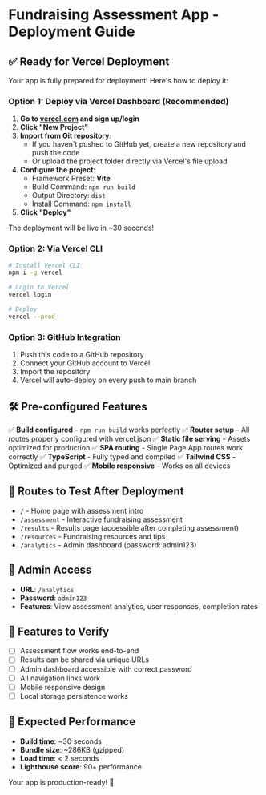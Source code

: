 # Fundraising Assessment App - Deployment Guide

## ✅ Ready for Vercel Deployment

Your app is fully prepared for deployment! Here's how to deploy it:

### Option 1: Deploy via Vercel Dashboard (Recommended)

1. **Go to [vercel.com](https://vercel.com) and sign up/login**
2. **Click "New Project"**
3. **Import from Git repository**:
   - If you haven't pushed to GitHub yet, create a new repository and push the code
   - Or upload the project folder directly via Vercel's file upload
4. **Configure the project**:
   - Framework Preset: **Vite**
   - Build Command: `npm run build`
   - Output Directory: `dist`
   - Install Command: `npm install`
5. **Click "Deploy"**

The deployment will be live in ~30 seconds!

### Option 2: Via Vercel CLI

```bash
# Install Vercel CLI
npm i -g vercel

# Login to Vercel
vercel login

# Deploy
vercel --prod
```

### Option 3: GitHub Integration

1. Push this code to a GitHub repository
2. Connect your GitHub account to Vercel
3. Import the repository
4. Vercel will auto-deploy on every push to main branch

## 🛠 Pre-configured Features

✅ **Build configured** - `npm run build` works perfectly
✅ **Router setup** - All routes properly configured with vercel.json
✅ **Static file serving** - Assets optimized for production
✅ **SPA routing** - Single Page App routes work correctly
✅ **TypeScript** - Fully typed and compiled
✅ **Tailwind CSS** - Optimized and purged
✅ **Mobile responsive** - Works on all devices

## 🔗 Routes to Test After Deployment

- `/` - Home page with assessment intro
- `/assessment` - Interactive fundraising assessment 
- `/results` - Results page (accessible after completing assessment)
- `/resources` - Fundraising resources and tips
- `/analytics` - Admin dashboard (password: admin123)

## 🔐 Admin Access

- **URL**: `/analytics`  
- **Password**: `admin123`
- **Features**: View assessment analytics, user responses, completion rates

## 📱 Features to Verify

- [ ] Assessment flow works end-to-end
- [ ] Results can be shared via unique URLs
- [ ] Admin dashboard accessible with correct password
- [ ] All navigation links work
- [ ] Mobile responsive design
- [ ] Local storage persistence works

## 🚀 Expected Performance

- **Build time**: ~30 seconds
- **Bundle size**: ~286KB (gzipped)
- **Load time**: < 2 seconds
- **Lighthouse score**: 90+ performance

Your app is production-ready! 🎉